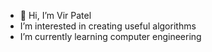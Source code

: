 - 👋 Hi, I’m Vir Patel
- I’m interested in creating useful algorithms
- I’m currently learning computer engineering

<!---
virsworld/virsworld is a ✨ special ✨ repository because its `README.md` (this file) appears on your GitHub profile.
You can click the Preview link to take a look at your changes.
--->
